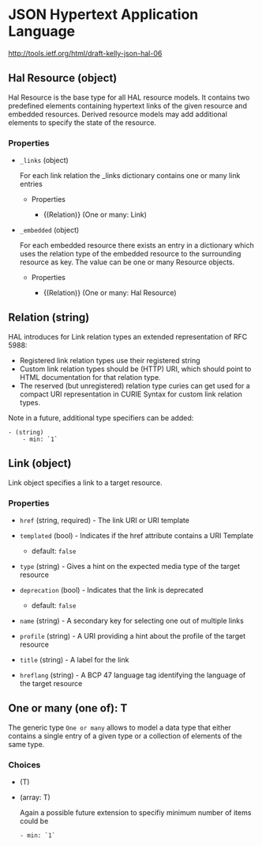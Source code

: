 # JSON Hypertext Application Language
<http://tools.ietf.org/html/draft-kelly-json-hal-06>

## Hal Resource (object)
Hal Resource is the base type for all HAL resource models. It contains two predefined elements containing hypertext links of the given resource and embedded resources. Derived resource models may add additional elements to specify the state of the resource.

### Properties

- `_links` (object)

    For each link relation the _links dictionary contains one or many link entries

    - Properties

        - {(Relation)} (One or many: Link)

- `_embedded` (object)

    For each embedded resource there exists an entry in a dictionary which uses the relation type of the embedded resource to the surrounding resource as key. The value can be one or many Resource objects.

    - Properties

        - {(Relation)} (One or many: Hal Resource)

## Relation (string)
HAL introduces for Link relation types an extended representation of RFC 5988:

- Registered link relation types use their registered string
- Custom link relation types should be (HTTP) URI, which should point to HTML documentation for that relation type.
- The reserved (but unregistered) relation type curies can get used for a compact URI representation in CURIE Syntax for custom link relation types.

Note in a future, additional type specifiers can be added:

``` 
- (string) 
    - min: `1`
```

## Link (object)
Link object specifies a link to a target resource.

### Properties

- `href` (string, required) - The link URI or URI template

- `templated` (bool) - Indicates if the href attribute contains a URI Template
    - default: `false`

- `type` (string) - Gives a hint on the expected media type of the target resource

- `deprecation` (bool) - Indicates that the link is deprecated
    - default: `false`

- `name` (string) - A secondary key for selecting one out of multiple links

- `profile` (string) - A URI providing a hint about the profile of the target resource

- `title` (string) - A label for the link

- `hreflang` (string) - A BCP 47 language tag identifying the language of the target resource

## One or many (one of): T
The generic type `One or many` allows to model a data type that either contains a single entry of a given type or a collection of elements of the same type.

### Choices
- (T)
- (array: T)

    Again a possible future extension to specifiy minimum number of items could be

    ```
    - min: `1`
    ```
